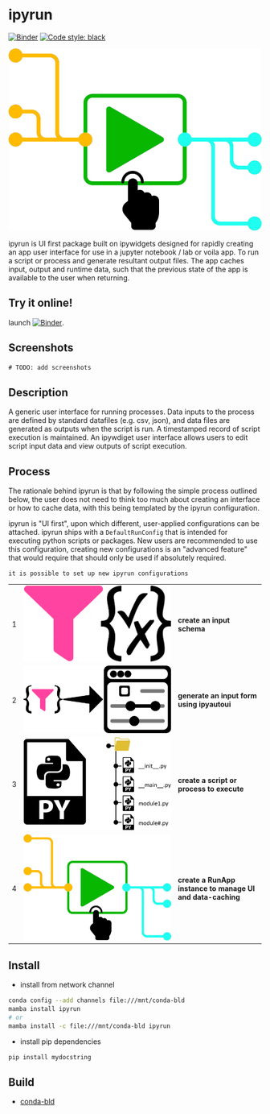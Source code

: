 # ipyrun

[![Binder](https://mybinder.org/badge_logo.svg)](https://mybinder.org/v2/gh/maxfordham/ipyrun/HEAD)
[![Code style: black](https://img.shields.io/badge/code%20style-black-000000.svg)](https://github.com/psf/black)

![ipyrun-logo](images/logo.png)

ipyrun is UI first package built on ipywidgets designed for rapidly creating an app user interface for use in a
jupyter notebook / lab or voila app. To run a script or process and generate resultant output files.
The app caches input, output and runtime data, such that the previous state of the app is available to the user when returning.

## Try it online!

launch [![Binder](https://mybinder.org/badge_logo.svg)](https://mybinder.org/v2/gh/maxfordham/ipyrun/HEAD).

## Screenshots

`# TODO: add screenshots`

## Description

A generic user interface for running processes.
Data inputs to the process are defined by standard datafiles (e.g. csv, json), and data files are generated as outputs when the script is run.
A timestamped record of script execution is maintained.
An ipywdiget user interface allows users to edit script input data and view outputs of script execution.

## Process

The rationale behind ipyrun is that by following the simple process outlined below, the user does not need to think
too much about creating an interface or how to cache data, with this being templated by the ipyrun configuration.

ipyrun is "UI first",  upon which different, user-applied configurations can be attached. ipyrun ships with a
`DefaultRunConfig` that is intended for executing python scripts or packages. New users are recommended to use
this configuration, creating new configurations is an "advanced feature" that would require that should only be used if 
absolutely required.

```{note}
it is possible to set up new ipyrun configurations 
```

|     |                                     |                                                            |
| --- | ----------------------------------- | ---------------------------------------------------------- |
| 1   | ![](images/pydantic-jsonschema.png) | __create an input schema__                                 |
| 2   | ![](images/logo-ipyautoui.png)      | __generate an input form using ipyautoui__                 |
| 3   | ![](images/script-or-package.png)   | __create a script or process to execute__                  |
| 4   | ![](images/logo.png)                | __create a RunApp instance to manage UI and data-caching__ |


## Install

- install from network channel

```bash
conda config --add channels file:///mnt/conda-bld
mamba install ipyrun
# or 
mamba install -c file:///mnt/conda-bld ipyrun
```

- install pip dependencies

```bash
pip install mydocstring
```

## Build

- [conda-bld](docs/conda-bld.md)